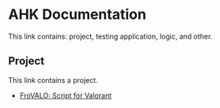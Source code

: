 # AHK Documentation
This link contains: project, testing application, logic, and other.

## Project
This link contains a project.
- [FroVALO: Script for Valorant](https://github.com/kisahtegar/FroVALO)
